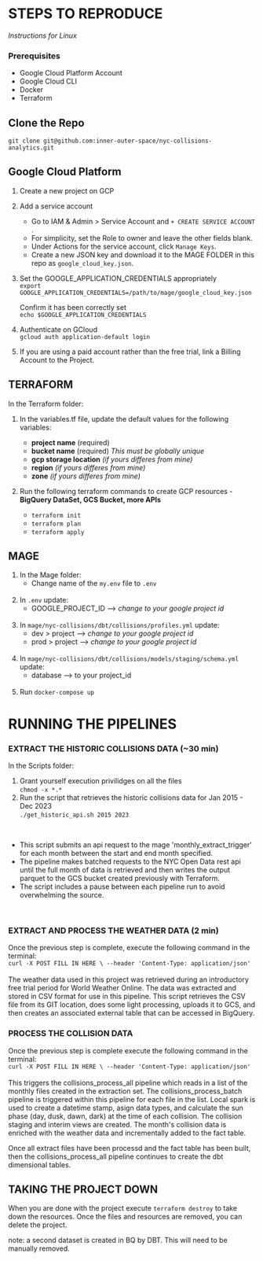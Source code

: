 # STEPS TO REPRODUCE
_Instructions for Linux_ 
### Prerequisites
- Google Cloud Platform Account
- Google Cloud CLI
- Docker
- Terraform 

## Clone the Repo </br>
`git clone git@github.com:inner-outer-space/nyc-collisions-analytics.git`

 
## Google Cloud Platform  
1. Create a new project on GCP
2. Add a service account
    - Go to IAM & Admin > Service Account and `+ CREATE SERVICE ACCOUNT `.
    - For simplicity, set the Role to owner and leave the other fields blank. 
    - Under Actions for the service account, click  `Manage Keys`.
    - Create a new JSON key and download it to the MAGE FOLDER in this repo as `google_cloud_key.json`.
3. Set the GOOGLE_APPLICATION_CREDENTIALS appropriately</br>
   `export GOOGLE_APPLICATION_CREDENTIALS=/path/to/mage/google_cloud_key.json`

    Confirm it has been correctly set </br>
   `echo $GOOGLE_APPLICATION_CREDENTIALS`

4. Authenticate on GCloud </br>
   `gcloud auth application-default login`
     
5. If you are using a paid account rather than the free trial, link a Billing Account to the Project.
   
## TERRAFORM
In the Terraform folder: <br/>
1. In the variables.tf file, update the default values for the following variables:
    -  **project name**  (required)
    -  **bucket name** (required) _This must be globally unique_ 
    -  **gcp storage location** _(if yours differes from mine)_
    -  **region** _(if yours differes from mine)_
    -  **zone** _(if yours differes from mine)_

2. Run the following terraform commands to create GCP resources - **BigQuery DataSet, GCS Bucket, more APIs** </br>

    - `terraform init`
    - `terraform plan`
    - `terraform apply`


## MAGE 
1. In the Mage folder: <br/>
   - Change name of the `my.env` file to `.env`
   <br/>
2. In `.env` update: </br>
   - GOOGLE_PROJECT_ID  --> _change to your google project id_
   <br/>
3. In `mage/nyc-collisions/dbt/collisions/profiles.yml` update: </br>
   - dev > project -->  _change to your google project id_ 
   - prod > project -->  _change to your google project id_
   <br/>
4. In `mage/nyc-collisions/dbt/collisions/models/staging/schema.yml` update: </br>
   - database --> to your project_id
    <br/>
5. Run `docker-compose up`


# RUNNING THE PIPELINES 

### EXTRACT THE HISTORIC COLLISIONS DATA (~30 min)
In the Scripts folder: </br> 
1. Grant yourself execution privilidges on all the files<br/>
   `chmod -x *.*`
2. Run the script that retrieves the historic collisions data for Jan 2015 - Dec 2023 <br/>
   `./get_historic_api.sh 2015 2023` </br>
</br>
 
 - This script submits an api request to the mage 'monthly_extract_trigger' for each month between the start and end month specified.
 - The pipeline makes batched requests to the NYC Open Data rest api until the full month of data is retrieved and then writes the output parquet to the GCS bucket created previously with Terraform.
 - The script includes a pause between each pipeline run to avoid overwhelming the source. 
</br>

### EXTRACT AND PROCESS THE WEATHER DATA (2 min)
Once the previous step is complete, execute the following command in the terminal: </br>
`curl -X POST FILL IN HERE \
  --header 'Content-Type: application/json'` </br>
</br>
The weather data used in this project was retrieved during an introductory free trial period for World Weather Online. The data was extracted and stored in CSV format for use in this pipeline. This script retrieves the CSV file from its GIT location, does some light processing, uploads it to GCS, and then creates an associated external table that can be accessed in BigQuery.  
### PROCESS THE COLLISION DATA 
Once the previous step is complete execute the following command in the terminal:</br>
`curl -X POST FILL IN HERE \
  --header 'Content-Type: application/json'` </br>
</br>
This triggers the collisions_process_all pipeline which reads in a list of the monthly files created in the extraction set. The collisions_process_batch pipeline is triggered within this pipeline for each file in the list. Local spark is used to create a datetime stamp, asign data types, and calculate the sun phase (day, dusk, dawn, dark) at the time of each collision. The collision staging and interim views are created. The month's collision data is enriched with the weather data and incrementally added to the fact table.    

Once all extract files have been processd and the fact table has been built, then the collisions_process_all pipeline continues to create the dbt dimensional tables. 
  



## TAKING THE PROJECT DOWN 
When you are done with the project execute `terraform destroy` to take down the resources. Once the files and resources are removed, you can delete the project.   

note: a second dataset is created in BQ by DBT. This will need to be manually removed. 
